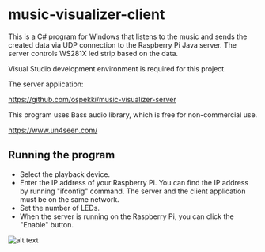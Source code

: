 # music-visualizer-client

This is a C# program for Windows that listens to the music and sends 
the created data via UDP connection to the Raspberry Pi Java server. The server controls WS281X led strip based on the data.

Visual Studio development environment is required for this project.

The server application:

https://github.com/ospekki/music-visualizer-server

This program uses Bass audio library, which is free for non-commercial use.

https://www.un4seen.com/

## Running the program

- Select the playback device.
- Enter the IP address of your Raspberry Pi. You can find the IP address by running "ifconfig" command.
  The server and the client application must be on the same network.
- Set the number of LEDs.
- When the server is running on the Raspberry Pi, you can click the "Enable" button. 

![alt text](https://drive.google.com/uc?export=download&id=1mTp-3Gj95I5qR2uAdzMYqElf6FExTHIg)
